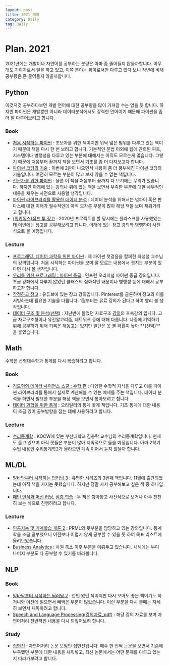 ```yaml
---
layout: post
title: 2021 계획
category: Daily
tag: Daily
---
```


 

# Plan. 2021

2021년에는 개발이나 자연어를 공부하는 분량은 아마 좀 줄어들지 않을까합니다. 아무래도 기획자로서 일을 하고 있고, 이쪽 분야는 취미로서만 다루고 있다 보니 작년에 비해 공부량은 좀 줄어들지 않을까합니다.



## Python 

이것저것 공부하다보면 개발 언어에 대한 공부량을 많이 가져갈 수는 없을 듯 합니다. 하지만 파이썬은 개발뿐만 아니라 데이터분석에서도 강력한 언어이기 때문에 파이썬을 좀 더 잘 다루어보려고 합니다.

### Book

- [처음 시작하는 파이썬](https://www.aladin.co.kr/shop/wproduct.aspx?ItemId=249209763) : 초보자를 위한 책이지만 워낙 넓은 범위를 다루고 있는 책이기 때문에 책을 다시 한 번 보려고 합니다. 기본적인 문법 이외에 웹에 관련된 파트, 시스템이나 병행성을 다루고 있는 부분에 대해서는 아직도 모르는게 많습니다. 그렇기 때문에 처음부터 끝까지 책을 보면서 기초를 좀 더 다져보고자 합니다.
- [파이썬 코딩의 기술](https://www.aladin.co.kr/shop/wproduct.aspx?ItemId=254321728) : 이번에 2판이 나오면서 내용이 좀 더 풍부해진 파이썬 코딩의 기술입니다. 여전히 모르는 부분이 많고 보지 않을 수 없는 책입니다.
- [전문가를 위한 파이썬](https://www.aladin.co.kr/shop/wproduct.aspx?ItemId=88728476) : 물론 이 책을 처음부터 끝까지 다 보기에는 무리가 있습니다. 하지만 아래에 있는 강의나 위에 있는 책을 보면서 부족한 부분에 대한 세부적인 내용을 채우는 사전으로 사용할 생각입니다.
- [파이썬 라이브러리를 활용한 데이터 분석](https://www.aladin.co.kr/shop/wproduct.aspx?ItemId=191946213) : 데이터 분석을 위해서는 넘파이 혹은 판다스에 대한 이해가 필수적인데 아직 모자른 부분이 많아 해당 책을 보며 채워가려고 합니다.
- [(위키독스)점프 투 장고](https://wikidocs.net/book/4223) : 2020년 프로젝트를 할 당시에는 플라스크를 사용했었는데 이번에는 장고를 공부해보려고 합니다. 아래에 있는 장고 강의와 병행하며 사전식으로 볼 예정입니다.

### Lecture

- [프로그래밍, 데이터 과학을 위한 파이썬](https://www.inflearn.com/course/python-%ED%8C%8C%EC%9D%B4%EC%8D%AC-%EC%9E%85%EB%AC%B8-%EA%B0%95%EC%A2%8C) : 제 파이썬 첫걸음을 함께한 최성철 교수님의 강의입니다. 처음 시작하는 파이썬을 보며 잘 모르는 내용에서 겹치는 부분이 있다면 다시 볼 생각입니다.
- [우리를 위한 프로그래밍 : 파이썬 중급](https://www.inflearn.com/course/%ED%94%84%EB%A1%9C%EA%B7%B8%EB%9E%98%EB%B0%8D-%ED%8C%8C%EC%9D%B4%EC%8D%AC-%EC%A4%91%EA%B8%89-%EC%9D%B8%ED%94%84%EB%9F%B0-%EC%98%A4%EB%A6%AC%EC%A7%80%EB%84%90/dashboard) : 인프런 오리지널 파이썬 중급 강의입니다. 초급 강좌에서 다루지 않았던 클래스의 심화적인 내용이나 병행성 등에 대해서 공부하고자 합니다.
- [작정하고 장고](https://youtube.com/playlist?list=PLQFurmxCuZ2RVfilzQB5rCGWuODBf4Qjo) : 유튜브에 있는 장고 강의입니다. Pinterest를 클론하며 장고와 이를 서빙하는데 필요한 기술을 다룹니다. 1월부터는 유료 강의가 된다고 하여 빨리 볼 생각입니다.
- [데이터 구조 및 분석(선택)](https://www.edwith.org/datastructure-2019s2/joinLectures/22005) : 지난번에 들었던 자료구조 [강의](https://www.edwith.org/datastructure-2019s/joinLectures/21992)의 후속강의 입니다. 고급 자료구조형이나 유전알고리즘, 네트워크 등에 대해 다룹니다. 나중에 기억하기 위해 공부하기 위해 기록은 해놓고는 있지만 일단은 못 볼 확률이 높아 **(선택)**을 붙였습니다.



## Math

수학은 선형대수학과 통계를 다시 복습하려고 합니다.

### Book

- [김도형의 데이터 사이언스 스쿨 : 수학 편](https://www.aladin.co.kr/shop/wproduct.aspx?ItemId=215750291) : 다양한 수학적 지식을 다루고 이를 파이썬 라이브러리를 통해서 실제로 계산해볼 수 있는 예제를 주는 책입니다. 데이터 분석을 하면서 필요한 부분을 해당 책을 보면서 톺아보려고 합니다.
- [데이터 과학을 위한 통계](https://www.aladin.co.kr/shop/wproduct.aspx?ItemId=169366080) : 오라일리의 통계 꽃게 책입니다. 기초 통계에 대한 내용이 조금 있어 공부방향을 잡는 데에 사용하려고 합니다.

### Lecture

- [수리통계학](http://kocw.net/home/search/kemView.do?kemId=1363783) : KOCW에 있는 부산대학교 김충락 교수님의 수리통계학입니다. 현재도 듣고 있으며 아직 못들은 부분이 많아 지속적으로 들을 예정입니다. 아마 2학기 수업 내용인 수리통계학2가 올라오면 계속 이어서 듣지 않을까 합니다.



## ML/DL

- [밑바닥부터 시작하는 딥러닝 3](https://www.aladin.co.kr/shop/wproduct.aspx?ItemId=256067157) : 유명한 시리즈의 3번째 책입니다. 11월에 출간되었는데 아직 책을 사지는 못했습니다. 하지만 정말 사서 공부해보고 싶은 책 중 하나입니다.
- [패턴 인식과 머신 러닝](https://www.aladin.co.kr/shop/wproduct.aspx?ItemId=165942275), [심층 학습](https://www.aladin.co.kr/shop/wproduct.aspx?ItemId=171345378) : 두 책은 쌓아놓고 사전식으로 보거나 아주 천천히 보는 식으로 진행하려고 합니다.

### Lecture

- [인공지능 및 기계학습 개론 2](https://www.edwith.org/machinelearning2__17/joinLectures/9782) : PRML의 뒷부분을 담당하고 있는 강의입니다. 통계학을 조금 공부했으니 이전보다 어렵지 않게 공부할 수 있을 듯 하여 목표 리스트에 올려보았습니다.
- [Business Analytics](https://www.youtube.com/playlist?list=PLetSlH8YjIfWMdw9AuLR5ybkVvGcoG2EW) : 차원 축소 이후 부분을 미뤄두고 있습니다. 새해에는 부디 나머지 부분도 다 공부할 수 있기를 바라봅니다.



## NLP

### Book

- [밑바닥부터 시작하는 딥러닝 2](https://www.aladin.co.kr/shop/wproduct.aspx?ItemId=189641292) : 한번 봤던 책이지만 다시 보아도 좋은 책이기도 하거니와 이전에 읽으면서 빼먹은 부분이 많았습니다. 이런 부분을 다시 볼때는 자세히 보면서 재독하려고 합니다.
- [Speech and Language Processing(강의자료_pdf)](https://web.stanford.edu/~jurafsky/slp3/) : 해당 강의 자료를 보며 자연어처리 전반적인 내용을 다시 되짚어보려 합니다. 

### Study

- [집현전](https://github.com/jiphyeonjeon) : 자연어처리 논문 모임인 집현전입니다. 매주 한 번씩 논문을 보면서 기존에 부족했던 부분에 대한 내용을 채워넣고, 최신 논문에서는 어떤 문제를 다루고 있는지 따라가보려고 합니다.